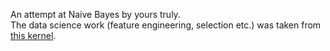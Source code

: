 
An attempt at Naive Bayes by yours truly.     
The data science work (feature engineering, selection etc.) was taken from [this kernel](https://www.kaggle.com/thilakshasilva/predicting-titanic-survival-using-five-algorithms).

